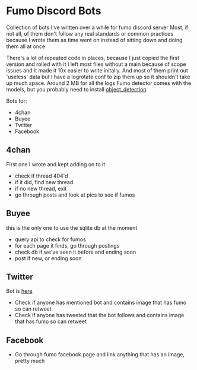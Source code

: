 # Fumo Discord Bots


Collection of bots I've written over a while for fumo discord server
Most, if not all, of them don't follow any real standards or common practices because I wrote them as time went on instead of sitting down and doing them all at once

There's a lot of repeated code in places, because I just copied the first version and rolled with it
I left most files without a main because of scope issues and it made it 10x easier to write initally. And most of them print out 'useless' data but I have a logrotate conf to zip them up so it shouldn't take up much space. Around 2 MB for all the logs
Fumo detector comes with the models, but you probably need to install [object_detection](https://github.com/tensorflow/models/tree/master/research/object_detection)

Bots for:
  * 4chan
  * Buyee
  * Twitter
  * Facebook


## 4chan
First one I wrote and kept adding on to it
* check if thread 404'd
* if it did, find new thread
* if no new thread, exit
* go through posts and look at pics to see if fumos

## Buyee
this is the only one to use the sqlite db at the moment
* query api to check for fumos
* for each page it finds, go through postings
* check db if we've seen it before and ending soon
* post if new, or ending soon

## Twitter
Bot is [here](https://twitter.com/FumoHonkBot)
* Check if anyone has mentioned bot and contains image that has fumo so can retweet
* Check if anyone has tweeted that the bot follows and contains image that has fumo so can retweet

## Facebook
* Go through fumo facebook page and link anything that has an image, pretty much
